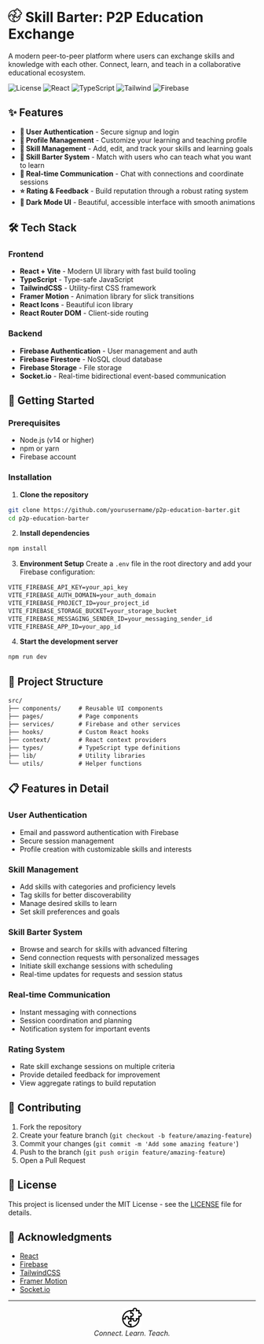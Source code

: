 # <img src="public/favicon.ico" width="28" alt="Skill Barter"> Skill Barter: P2P Education Exchange

A modern peer-to-peer platform where users can exchange skills and knowledge with each other. Connect, learn, and teach in a collaborative educational ecosystem.

![License](https://img.shields.io/badge/license-MIT-blue)
![React](https://img.shields.io/badge/React-v18-61dafb)
![TypeScript](https://img.shields.io/badge/TypeScript-v5-3178c6)
![Tailwind](https://img.shields.io/badge/Tailwind-v3-38bdf8)
![Firebase](https://img.shields.io/badge/Firebase-v10-ffca28)

## ✨ Features

- **🔐 User Authentication** - Secure signup and login
- **👤 Profile Management** - Customize your learning and teaching profile
- **🧠 Skill Management** - Add, edit, and track your skills and learning goals
- **🤝 Skill Barter System** - Match with users who can teach what you want to learn
- **💬 Real-time Communication** - Chat with connections and coordinate sessions
- **⭐ Rating & Feedback** - Build reputation through a robust rating system 
- **🎨 Dark Mode UI** - Beautiful, accessible interface with smooth animations

## 🛠️ Tech Stack

### Frontend
- **React + Vite** - Modern UI library with fast build tooling
- **TypeScript** - Type-safe JavaScript
- **TailwindCSS** - Utility-first CSS framework
- **Framer Motion** - Animation library for slick transitions
- **React Icons** - Beautiful icon library
- **React Router DOM** - Client-side routing

### Backend
- **Firebase Authentication** - User management and auth
- **Firebase Firestore** - NoSQL cloud database
- **Firebase Storage** - File storage
- **Socket.io** - Real-time bidirectional event-based communication

## 🚀 Getting Started

### Prerequisites
- Node.js (v14 or higher)
- npm or yarn
- Firebase account

### Installation

1. **Clone the repository**
```bash
git clone https://github.com/yourusername/p2p-education-barter.git
cd p2p-education-barter
```

2. **Install dependencies**
```bash
npm install
```

3. **Environment Setup**
Create a `.env` file in the root directory and add your Firebase configuration:
```env
VITE_FIREBASE_API_KEY=your_api_key
VITE_FIREBASE_AUTH_DOMAIN=your_auth_domain
VITE_FIREBASE_PROJECT_ID=your_project_id
VITE_FIREBASE_STORAGE_BUCKET=your_storage_bucket
VITE_FIREBASE_MESSAGING_SENDER_ID=your_messaging_sender_id
VITE_FIREBASE_APP_ID=your_app_id
```

4. **Start the development server**
```bash
npm run dev
```

## 📂 Project Structure

```
src/
├── components/     # Reusable UI components
├── pages/          # Page components
├── services/       # Firebase and other services
├── hooks/          # Custom React hooks
├── context/        # React context providers
├── types/          # TypeScript type definitions
├── lib/            # Utility libraries
└── utils/          # Helper functions
```

## 📋 Features in Detail

### User Authentication
- Email and password authentication with Firebase
- Secure session management
- Profile creation with customizable skills and interests

### Skill Management
- Add skills with categories and proficiency levels
- Tag skills for better discoverability
- Manage desired skills to learn
- Set skill preferences and goals

### Skill Barter System
- Browse and search for skills with advanced filtering
- Send connection requests with personalized messages
- Initiate skill exchange sessions with scheduling
- Real-time updates for requests and session status

### Real-time Communication
- Instant messaging with connections
- Session coordination and planning
- Notification system for important events

### Rating System
- Rate skill exchange sessions on multiple criteria
- Provide detailed feedback for improvement
- View aggregate ratings to build reputation

## 🤝 Contributing

1. Fork the repository
2. Create your feature branch (`git checkout -b feature/amazing-feature`)
3. Commit your changes (`git commit -m 'Add some amazing feature'`)
4. Push to the branch (`git push origin feature/amazing-feature`)
5. Open a Pull Request

## 📝 License

This project is licensed under the MIT License - see the [LICENSE](LICENSE) file for details.

## 🙏 Acknowledgments

- [React](https://reactjs.org/)
- [Firebase](https://firebase.google.com/)
- [TailwindCSS](https://tailwindcss.com/)
- [Framer Motion](https://www.framer.com/motion/)
- [Socket.io](https://socket.io/)

---

<p align="center">
  <img src="public/favicon.ico" width="40" alt="Skill Barter">
  <br>
  <i>Connect. Learn. Teach.</i>
</p>
